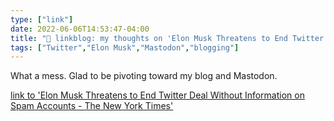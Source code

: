 ```yaml
---
type: ["link"]
date: 2022-06-06T14:53:47-04:00
title: "🔗 linkblog: my thoughts on 'Elon Musk Threatens to End Twitter Deal Without Information on Spam Accounts - The New York Times'"
tags: ["Twitter","Elon Musk","Mastodon","blogging"]
---
```

What a mess. Glad to be pivoting toward my blog and Mastodon.
 

[link to 'Elon Musk Threatens to End Twitter Deal Without Information on Spam Accounts - The New York Times'](https://www.nytimes.com/2022/06/06/business/elon-musk-twitter.html)

